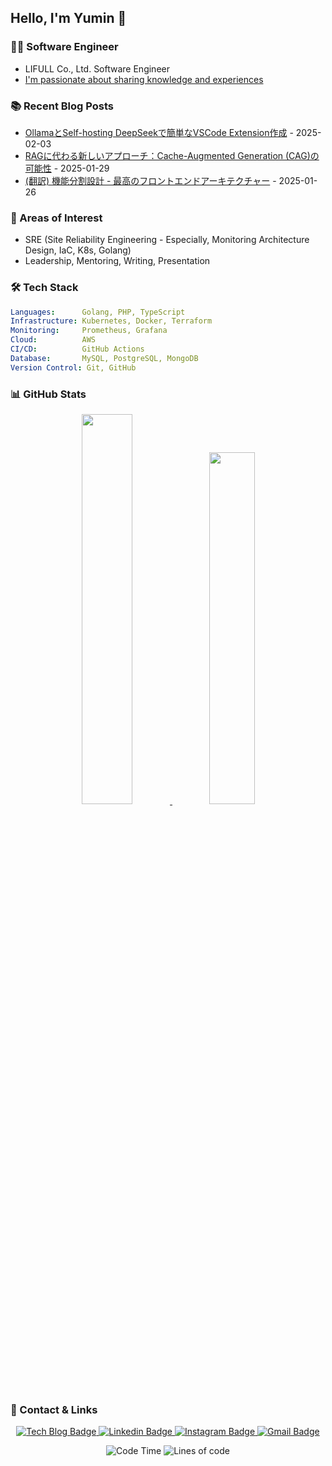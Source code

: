 ## Hello, I'm Yumin 👋

### 👨‍💻 Software Engineer
- LIFULL Co., Ltd. Software Engineer
- [I'm passionate about sharing knowledge and experiences](https://qiita.com/gammjya)

### 📚 Recent Blog Posts

- [OllamaとSelf-hosting DeepSeekで簡単なVSCode Extension作成](https://qiita.com/gammjya/items/c687bb82ef2b02fab8f3) - 2025-02-03
- [RAGに代わる新しいアプローチ：Cache-Augmented Generation (CAG)の可能性](https://qiita.com/gammjya/items/4aec6ec2c9f799c4aa80) - 2025-01-29
- [(翻訳) 機能分割設計 - 最高のフロントエンドアーキテクチャー](https://qiita.com/gammjya/items/02ede0534a7769b47142) - 2025-01-26


### 🌟 Areas of Interest
- SRE (Site Reliability Engineering - Especially, Monitoring Architecture Design, IaC, K8s, Golang)
- Leadership, Mentoring, Writing, Presentation

### 🛠 Tech Stack

```yaml
Languages:      Golang, PHP, TypeScript
Infrastructure: Kubernetes, Docker, Terraform
Monitoring:     Prometheus, Grafana
Cloud:          AWS
CI/CD:          GitHub Actions
Database:       MySQL, PostgreSQL, MongoDB
Version Control: Git, GitHub
```

### 📊 GitHub Stats

<div align="center">
  <a href="https://github.com/anuraghazra/github-readme-stats">
    <img src="https://github-readme-stats.vercel.app/api?username=yuminn-k&show_icons=true&theme=material-palenight&hide_border=true&bg_color=20232a&icon_color=E3E3E3A8&text_color=fff&title_color=918FE0&count_private=true&include_all_commits=true&rank_icon=percentile" width="40%" />
  </a>
  <a href="https://github.com/yuminn-k/github-stats">
    <img src="https://github-readme-stats.vercel.app/api/wakatime?username=yuminn_k&layout=compact&langs_count=10&hide=blade%20template,java,markdown&theme=material-palenight&hide_border=true&bg_color=20232a&icon_color=E3E3E3A8&text_color=fff&title_color=918FE0" width="38%" />
  </a>
</div>

### 🔗 Contact & Links

<div align="center">
  <p align="center">
    <a href="https://qiita.com/gammjya/">
      <img src="http://img.shields.io/badge/-Tech%20blog-black?style=flat-square&logo=qiita" alt="Tech Blog Badge" />
    </a>
    <a href="https://www.linkedin.com/in/yuminn-k/">
      <img src="https://img.shields.io/badge/-LinkedIn-blue?style=flat-square&logo=Linkedin&logoColor=white" alt="Linkedin Badge" />
    </a>
    <a href="https://www.instagram.com/yuu._.min_k/">
      <img src="https://img.shields.io/badge/-Instagram-dd2a7b?style=flat-square&logo=instagram&logoColor=white" alt="Instagram Badge" />
    </a>
    <a href="mailto:gimyumin40@gmail.com">
      <img src="https://img.shields.io/badge/-Gmail-d14836?style=flat-square&logo=Gmail&logoColor=white" alt="Gmail Badge" />
    </a>
  </p>

  <!--START_SECTION:waka-->
  ![Code Time](http://img.shields.io/badge/Code%20Time-868%20hrs-blue)
  ![Lines of code](https://img.shields.io/badge/From%20Hello%20World%20I%27ve%20Written-11.7%20million%20lines%20of%20code-blue)
  <!--END_SECTION:waka-->
</div>
